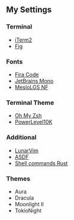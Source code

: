 ## My Settings
### Terminal
- [iTerm2](https://iterm2.com/)
- [Fig](https://fig.io)

### Fonts
- [Fira Code](https://github.com/tonsky/FiraCode)
- [JetBrains Mono](https://www.jetbrains.com/lp/mono/)
- [MesloLGS NF](https://github.com/romkatv/powerlevel10k#fonts)

### Terminal Theme
- [Oh My Zsh](https://ohmyz.sh/)
- [PowerLevel10K](https://github.com/romkatv/powerlevel10k)

### Additional 
- [LunarVim](https://github.com/LunarVim/LunarVim)
- [ASDF](https://github.com/asdf-vm/asdf)
- [Shell commands Rust](https://zaiste.net/posts/shell-commands-rust/)

### Themes
- Aura
- Dracula
- Moonlight II
- TokioNight
